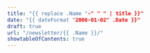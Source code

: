 ```yaml
---
title: "{{ replace .Name "-" " " | title }}"
date: "{{ dateFormat "2006-01-02" .Date }}"
draft: true
url: "/newsletter/{{ .Name }}/"
showtableOfContents: true
---
```

